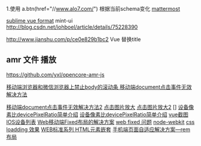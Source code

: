 1.使用 a.btn(href="//www.alo7.com/") 根据当前schema变化
[mattermost](https://github.com/mattermost/desktop/releases)

[sublime vue format](https://github.com/luozhihua/sublime-vue-formatter)
mint-ui 
http://blog.csdn.net/iohboel/article/details/75228390

http://www.jianshu.com/p/ce0e829b1bc2 Vue 替换title

## amr 文件 播放
https://github.com/yxl/opencore-amr-js

[移动端浏览器和微信浏览器上禁止body的滚动条
](http://www.cnblogs.com/EasonJim/p/6203296.html)
[移动端document点击事件无效解决方法](https://www.w3cways.com/1937.html)

[移动端document点击事件无效解决方法2](http://www.shejicool.com/js/other/629.html)
[点击图片放大](https://segmentfault.com/q/1010000007385226/a-1020000007389135)
[点击图片放大2](http://www.111cn.net/wy/144928.htm)
[]
[设备像素比devicePixelRatio简单介绍](http://www.zhangxinxu.com/wordpress/2012/08/window-devicepixelratio/)
[设备像素比devicePixelRatio简单介绍](http://blog.csdn.net/huanmeng122/article/details/47861693)
[vue截图](http://xyxiao.cn/vue-cropper/example/)
[IOS设备列表](https://zh.wikipedia.org/wiki/IOS%E8%AE%BE%E5%A4%87%E5%88%97%E8%A1%A8)
[Web移动端Fixed布局的解决方案](http://efe.baidu.com/blog/mobile-fixed-layout/)
[web fixed 问题](http://www.zhangyunling.com/684.html)
[node-webkit](http://www.cnblogs.com/xuanhun/p/3670906.html)
[css loadding 效果](http://www.jianshu.com/p/6ac3e3e12d61)
[WEB标准系列 HTML元素嵌套](http://www.it165.net/design/html/201306/2104.html)
[手机端页面自适应解决方案—rem布局](http://www.jianshu.com/p/b00cd3506782)
